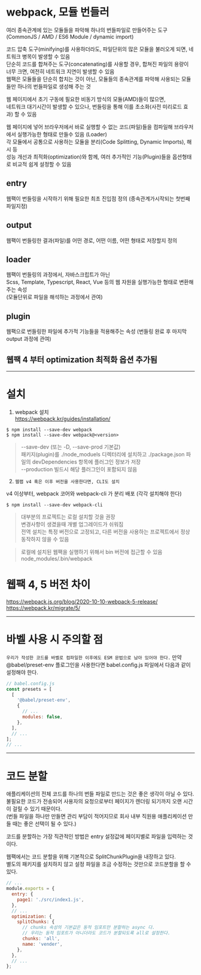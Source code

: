 # webpack, 모듈 번들러

여러 종속관계에 있는 모듈들을 파악해 하나의 번들파일로 만들어주는 도구 (CommonJS / AMD / ES6 Module / dynamic import)

코드 압축 도구(minifying)를 사용하더라도, 파일단위의 많은 모듈을 불러오게 되면, 네트워크 병목이 발생할 수 있음  
단순히 코드를 합쳐주는 도구(concatenating)를 사용할 경우, 합쳐진 파일의 용량이 너무 크면, 여전히 네트워크 지연이 발생할 수 있음  
웹팩은 모듈들을 단순히 합치는 것이 아닌, 모듈들의 종속관계를 파악해 사용되는 모듈들만 하나의 번들파일로 생성해 주는 것

웹 페이지에서 초기 구동에 필요한 비동기 방식의 모듈(AMD)들이 많으면,  
네트워크 대기시간이 발생할 수 있으나, 번들링을 통해 이를 초소화(사전 미리로드 효과) 할 수 있음

웹 페이지에 넣어 브라우저에서 바로 실행할 수 없는 코드(파일)들을 컴파일해 브라우저에서 실행가능한 형태로 만들수 있음 (Loader)  
각 모듈에서 공통으로 사용하는 모듈을 분리(Code Splitting, Dynamic Imports), 해시 등  
성능 개선과 최적화(optimization)와 함께, 여러 추가적인 기능(Plugin)들을 옵션형태로 비교적 쉽게 설정할 수 있음

## entry

웹팩이 번들링을 시작하기 위해 필요한 최초 진입점 정의 (종속관계가시작되는 첫번째 파일지정)

## output

웹팩이 번들링한 결과(파일)를 어떤 경로, 어떤 이름, 어떤 형태로 저장할지 정의

## loader

웹팩이 번들링의 과정에서, 자바스크립트가 아닌  
Scss, Template, Typescript, React, Vue 등의 웹 자원을 실행가능한 형태로 변환해주는 속성  
(모듈단위로 파일을 해석하는 과정에서 관여)

## plugin

웹팩으로 번들링한 파일에 추가적 기능들을 적용해주는 속성 (번들링 완료 후 마지막 output 과정에 관여)

## 웹팩 4 부터 optimization 최적화 옵션 추가됨

---

# 설치

1. webpack 설치  
   https://webpack.kr/guides/installation/

```
$ npm install --save-dev webpack
$ npm install --save-dev webpack@<version>
```

> --save-dev (또는 -D, --save-prod 기본값)  
> 패키지(plugin)를 ./node_moduels 디렉터리에 설치하고 ./package.json 파일의 devDependencies 항목에 플러그인 정보가 저장  
> --production 빌드시 해당 플러그인이 포함되지 않음

2. `웹팹 v4 혹은 이후 버전을 사용한다면, CLI도 설치`

v4 이상부터, webpack 코어와 webpack-cli 가 분리 배포 (각각 설치해야 한다)

```
$ npm install --save-dev webpack-cli
```

> 대부분의 프로젝트는 로컬 설치할 것을 권장  
> 변경사항이 생겼을때 개별 업그레이드가 쉬워짐  
> 전역 설치는 특정 버전으로 고정되고, 다른 버전을 사용하는 프로젝트에서 정상 동작하지 않을 수 있음

> 로컬에 설치된 웹팩을 실행하기 위해서 bin 버전에 접근할 수 있음  
> node_modules/.bin/webpack

# 웹팩 4, 5 버전 차이

https://webpack.js.org/blog/2020-10-10-webpack-5-release/
https://webpack.kr/migrate/5/

---

# 바벨 사용 시 주의할 점

`우리가 작성한 코드를 바벨로 컴파일한 이후에도 ESM 문법으로 남아 있어야 한다.`
만약 @babel/preset-env 플로그인을 사용한다면 babel.config.js 파일에서 다음과 같이 설정해야 한다.

```javascript
// babel.config.js
const presets = [
  [
    '@babel/preset-env',
    {
      // ...
      modules: false,
    },
  ],
  // ...
];
// ...
```

---

# 코드 분할

애플리케이션의 전체 코드를 하나의 번들 파일로 만드는 것은 좋은 생각이 아닐 수 있다.  
불필요한 코드가 전송되어 사용자의 요청으로부터 페이지가 렌더링 되기까지 오랜 시간이 걸릴 수 있기 때문이다.  
(번들 파일을 하나만 만들면 관리 부담이 적어지므로 회사 내부 직원용 애플리케이션 만들 때는 좋은 선택이 될 수 있다.)

코드를 분할하는 가장 직관적인 방법은 entry 설정값에 페이지별로 파일을 입력하는 것이다.

웹팩에서는 코드 분할을 위해 기본적으로 SplitChunkPlugin을 내장하고 있다.  
별도의 패키지를 설치하지 않고 설정 파일을 조금 수정하는 것만으로 코드분할을 할 수 있다.

```javascript
// ...
module.exports = {
  entry: {
    page1: './src/index1.js',
  },
  // ...
  optimization: {
    splitChunks: {
      // chunks 속성의 기본값은 동적 임포트만 분할하는 async 다.
      // 우리는 동적 임포트가 아니더라도 코드가 분할되도록 all로 설정한다.
      chunks: 'all',
      name: 'vender',
    },
  },
  // ...
};
```
